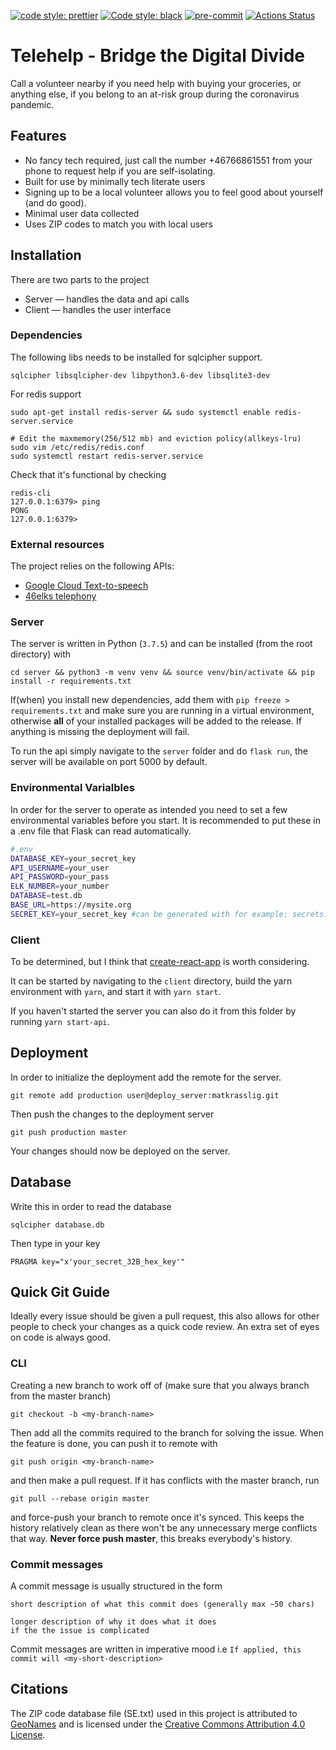 <a href="https://github.com/prettier/prettier/"><img alt="code style: prettier" src="https://img.shields.io/badge/code_style-prettier-ff69b4.svg?style=flat-square"></a>
<a href="https://github.com/psf/black"><img alt="Code style: black" src="https://img.shields.io/badge/code%20style-black-000000.svg"></a>
[![pre-commit](https://img.shields.io/badge/pre--commit-enabled-brightgreen?logo=pre-commit&logoColor=white)](https://github.com/pre-commit/pre-commit)
[![Actions Status](https://github.com/dekvall/matkrasslig/workflows/pre-commit/badge.svg)](https://github.com/dekvall/matkrasslig/actions)

# Telehelp - Bridge the Digital Divide

Call a volunteer nearby if you need help with buying your groceries, or anything else, if you belong to an at-risk group during the coronavirus pandemic.

## Features

- No fancy tech required, just call the number +46766861551 from your phone to request help if you are self-isolating.
- Built for use by minimally tech literate users
- Signing up to be a local volunteer allows you to feel good about yourself (and do good).
- Minimal user data collected
- Uses ZIP codes to match you with local users

## Installation

There are two parts to the project

- Server &mdash; handles the data and api calls
- Client &mdash; handles the user interface

### Dependencies

The following libs needs to be installed for sqlcipher support.

```
sqlcipher libsqlcipher-dev libpython3.6-dev libsqlite3-dev
```

For redis support

```
sudo apt-get install redis-server && sudo systemctl enable redis-server.service

# Edit the maxmemory(256/512 mb) and eviction policy(allkeys-lru)
sudo vim /etc/redis/redis.conf
sudo systemctl restart redis-server.service
```

Check that it's functional by checking

```
redis-cli
127.0.0.1:6379> ping
PONG
127.0.0.1:6379>
```

### External resources

The project relies on the following APIs:

- [Google Cloud Text-to-speech](https://cloud.google.com/text-to-speech)
- [46elks telephony](https://46elks.se/)

### Server

The server is written in Python (`3.7.5`) and can be installed (from the root directory) with

```
cd server && python3 -m venv venv && source venv/bin/activate && pip install -r requirements.txt
```

If(when) you install new dependencies, add them with `pip freeze > requirements.txt` and make sure you are running in a virtual environment, otherwise **all** of your installed packages will be added to the release. If anything is missing the deployment will fail.

To run the api simply navigate to the `server` folder and do `flask run`, the server will be available on port 5000 by default.

### Environmental Varialbles

In order for the server to operate as intended you need to set a few environmental variables before you start. It is recommended to put these in a .env file that Flask can read automatically.

```bash
#.env
DATABASE_KEY=your_secret_key
API_USERNAME=your_user
API_PASSWORD=your_pass
ELK_NUMBER=your_number
DATABASE=test.db
BASE_URL=https://mysite.org
SECRET_KEY=your_secret_key #can be generated with for example: secrets::token_urlsafe
```

### Client

To be determined, but I think that [create-react-app](https://github.com/facebook/create-react-app) is worth considering.

It can be started by navigating to the `client` directory, build the yarn environment with `yarn`, and start it with `yarn start`.

If you haven't started the server you can also do it from this folder by running `yarn start-api`.

## Deployment

In order to initialize the deployment add the remote for the server.

```
git remote add production user@deploy_server:matkrasslig.git
```

Then push the changes to the deployment server

```
git push production master
```

Your changes should now be deployed on the server.

## Database

Write this in order to read the database

```
sqlcipher database.db
```

Then type in your key

```
PRAGMA key="x'your_secret_32B_hex_key'"
```

## Quick Git Guide

Ideally every issue should be given a pull request, this also allows for other people to check your changes as a quick code review. An extra set of eyes on code is always good.

### CLI

Creating a new branch to work off of (make sure that you always branch from the master branch)

```
git checkout -b <my-branch-name>
```

Then add all the commits required to the branch for solving the issue.
When the feature is done, you can push it to remote with

```
git push origin <my-branch-name>
```

and then make a pull request.
If it has conflicts with the master branch, run

```
git pull --rebase origin master
```

and force-push your branch to remote once it's synced. This keeps the history relatively clean as there won't be any unnecessary merge conflicts that way. **Never force push master**, this breaks everybody's history.

### Commit messages

A commit message is usually structured in the form

```
short description of what this commit does (generally max ~50 chars)

longer description of why it does what it does
if the the issue is complicated
```

Commit messages are written in imperative mood i.e `If applied, this commit will <my-short-description>`

## Citations

The ZIP code database file (SE.txt) used in this project is attributed to [GeoNames](http://download.geonames.org/export/zip/) and is licensed under the [Creative Commons Attribution 4.0 License](https://creativecommons.org/licenses/by/4.0/).
